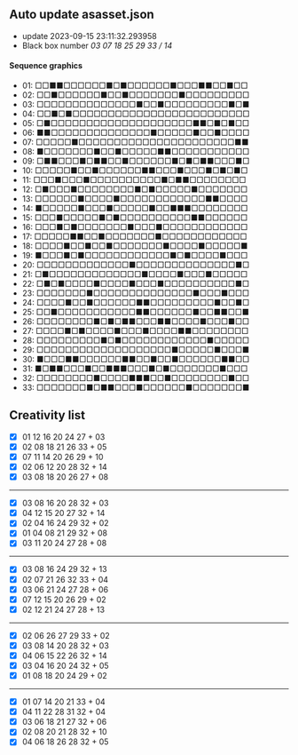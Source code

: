 ## Auto update asasset.json

* update 2023-09-15 23:11:32.293958
* Black box number _03 07 18 25 29 33 / 14_
#### Sequence graphics

* 01: □□■■□□□□□□■□■□□□□□□■□□□■■□□■□□
* 02: □□■□□□□□□■□□■□□□□□□□■□□□□□□□□□
* 03: □□□□□□□□□□□□□□■□□■□□□□□□□□□■□■
* 04: □□■□■□□□□□□□□□□□□□□□□□□□□□□□□□
* 05: □■□□□□□□□□□□□□□□□□□□□□■■□■□■□□
* 06: ■■□□□□□□□□□□□□□□■□□□□□■□□■□□□□
* 07: □□□□□■□□□□□□□□□□□□□□□□□□□□□□■■
* 08: ■□□□□□□□■□□■□□□□□■■□□□□□□□□□□□
* 09: □■■□□□■□■■□□■□□□□□□■□■□■■□□□■□
* 10: □□□□□■□□■□□□□□□■■□□□■□□□■□■□■□
* 11: □□□■□□□■□□□□□□□□□□■□■■□□□□□□□□
* 12: □■□□□■□□□□□□□□■□■□□□□□■□□□□□□□
* 13: □□□□□□■□□□□■□□□□□□□□□□□□■■□□□□
* 14: ■□□□□□■□□□■□□□□□■□□■■■□□□□□□□□
* 15: □□□■□□□□□■□■□□□□□□□□□□■■□□□□□□
* 16: □□□■□■□□□□□□□■□□□■□□□□□□□□□□□□
* 17: □□□□□■■□□■□□□□□□□■□□□□□□□□□□□□
* 18: □□□□■□□■□□■□□□□□□□■□□□□■□□□□□■
* 19: ■□□□■□■□□□□□□□□□□□□■□■□□□□■□□□
* 20: □□□□□□□□□□□□□■□□□□□□□□□□□□□□■□
* 21: □■□□□□□□□□□□□□□■□□□□■□□□■□□□□□
* 22: □■□■□□□□■□□□□■□□□■□□□□□□□□□□■□
* 23: □□□□□□□■□□□□□□□□□□□□□□■□□□■□□□
* 24: □□□□■□□■□□□□□□■■□□□□□□□□□■□□■□
* 25: □□■□□□□□□□□□□□■■□□□□□□■□□■■□□■
* 26: □□□□□□□□■□■□■■□□□■■□□□□■□□□■□□
* 27: □□□□■□■□□□□■□□□■□□□□■■□□□□□□□□
* 28: □□□□□□□□□■□■□□□□□□□□□□□□■□□□□□
* 29: □□□□□□□□□□□□□□□□□□□■□□□□□■□□□■
* 30: ■□□□■■□□□□□□■■□□■□□■□□□□□□■■□□
* 31: ■□■■□□□■□□■■■□□□■□■□□□□□□□■□□□
* 32: □□□□□□□□■□□□□■■■□□■□□□□□□□□■□□
* 33: □□□□□□□■□■■□□□■□□□□□□■□□□□□□□■
## Creativity list

- [x] 01 12 16 20 24 27 + 03
- [x] 02 08 18 21 26 33 + 05
- [x] 07 11 14 20 26 29 + 10
- [x] 02 06 12 20 28 32 + 14
- [x] 03 08 18 20 26 27 + 08
***
- [x] 03 08 16 20 28 32 + 03
- [x] 04 12 15 20 27 32 + 14
- [x] 02 04 16 24 29 32 + 02
- [x] 01 04 08 21 29 32 + 08
- [x] 03 11 20 24 27 28 + 08
***
- [x] 03 08 16 24 29 32 + 13
- [x] 02 07 21 26 32 33 + 04
- [x] 03 06 21 24 27 28 + 06
- [x] 07 12 15 20 26 29 + 02
- [x] 02 12 21 24 27 28 + 13
***
- [x] 02 06 26 27 29 33 + 02
- [x] 03 08 14 20 28 32 + 03
- [x] 04 06 15 22 26 32 + 14
- [x] 03 04 16 20 24 32 + 05
- [x] 01 08 18 20 24 29 + 02
***
- [x] 01 07 14 20 21 33 + 04
- [x] 04 11 22 28 31 32 + 04
- [x] 03 06 18 21 27 32 + 06
- [x] 02 08 20 21 28 32 + 10
- [x] 04 06 18 26 28 32 + 05
